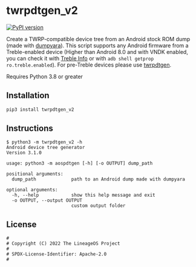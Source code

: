# twrpdtgen_v2

[![PyPI version](https://img.shields.io/pypi/v/twrpdtgen)](https://pypi.org/project/twrpdtgen/)

Create a TWRP-compatible device tree from an Android stock ROM dump (made with [dumpyara](https://github.com/SebaUbuntu/dumpyara)).
This script supports any Android firmware from a Treble-enabled device (Higher than Android 8.0 and with VNDK enabled, you can check it with [Treble Info](https://play.google.com/store/apps/details?id=tk.hack5.treblecheck) or with `adb shell getprop ro.treble.enabled`).
For pre-Treble devices please use [twrpdtgen](https://github.com/twrpdtgen/twrpdtgen).

Requires Python 3.8 or greater

## Installation

```sh
pip3 install twrpdtgen_v2
```

## Instructions

```
$ python3 -m twrpdtgen_v2 -h
Android device tree generator
Version 3.1.0

usage: python3 -m aospdtgen [-h] [-o OUTPUT] dump_path

positional arguments:
  dump_path             path to an Android dump made with dumpyara

optional arguments:
  -h, --help            show this help message and exit
  -o OUTPUT, --output OUTPUT
                        custom output folder
```

## License

```
#
# Copyright (C) 2022 The LineageOS Project
#
# SPDX-License-Identifier: Apache-2.0
#
```
